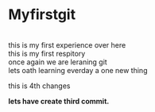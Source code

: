 # Myfirstgit
<br>
this is my first experience over here
<br>
this is my first respitory 
<br>
once again we are leraning git
<br>
lets oath learning everday a one new thing
<br>
<p>this is 4th changes</p>
<b>
lets have create third commit.


